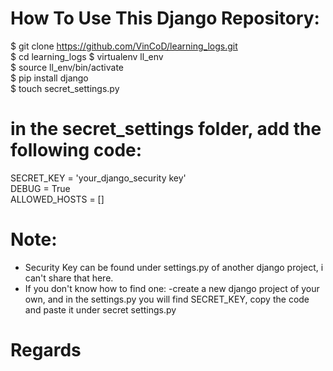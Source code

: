 # How To Use This Django Repository:
$ git clone https://github.com/VinCoD/learning_logs.git <br/>
$ cd learning_logs
$ virtualenv ll_env <br/>
$ source ll_env/bin/activate <br/>
$ pip install django <br/>
$ touch secret_settings.py <br/>

# in the secret_settings folder, add the following code:

SECRET_KEY = 'your_django_security key'<br/>
DEBUG = True<br/>
ALLOWED_HOSTS = []


# Note:
- Security Key can be found under settings.py of another django project, i can't share that here.
- If you don't know how to find one:
-create a new django project of your own, and in the settings.py you will find SECRET_KEY, copy the code and paste it under secret settings.py

# Regards

